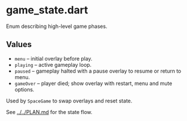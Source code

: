 # game_state.dart

Enum describing high-level game phases.

## Values

- `menu` – initial overlay before play.
- `playing` – active gameplay loop.
- `paused` – gameplay halted with a pause overlay to resume or return to menu.
- `gameOver` – player died; show overlay with restart, menu and mute options.

Used by `SpaceGame` to swap overlays and reset state.

See [../../PLAN.md](../../PLAN.md) for the state flow.
